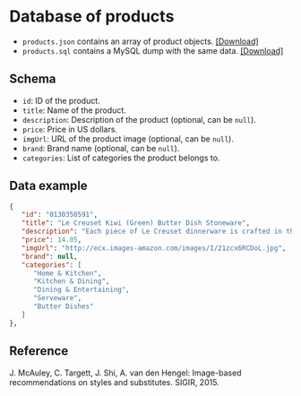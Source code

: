 # Database of products
- `products.json` contains an array of product objects. [[Download]](https://raw.githubusercontent.com/aron123/infrend-2022/master/_data/products.json)
- `products.sql` contains a MySQL dump with the same data. [[Download]](https://github.com/aron123/infrend-2022/blob/master/_data/products.sql)

## Schema
- `id`: ID of the product.
- `title`: Name of the product.
- `description`: Description of the product (optional, can be `null`).
- `price`: Price in US dollars.
- `imgUrl`: URL of the product image (optional, can be `null`).
- `brand`: Brand name (optional, can be `null`).
- `categories`: List of categories the product belongs to.

## Data example
```json
{
   "id": "0130350591",
   "title": "Le Creuset Kiwi (Green) Butter Dish Stoneware",
   "description": "Each piece of Le Creuset dinnerware is crafted in the same careful process as all Le Creuset stoneware - with a colorful, durable exterior enamel that matches other stoneware flawlessly while protecting from utensil marks and scratches. Every plate, bowl and mug is designed to complement any collection of stoneware, and is finished with Le Creuset's signature three-ring accent along the exterior.",
   "price": 14.05,
   "imgUrl": "http://ecx.images-amazon.com/images/I/21zcx6RCDoL.jpg",
   "brand": null,
   "categories": [
      "Home & Kitchen",
      "Kitchen & Dining",
      "Dining & Entertaining",
      "Serveware",
      "Butter Dishes"
   ]
},
```

## Reference
J. McAuley, C. Targett, J. Shi, A. van den Hengel: Image-based recommendations on styles and substitutes. SIGIR, 2015.